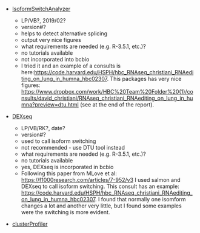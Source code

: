  - [IsoformSwitchAnalyzer](https://bioconductor.org/packages/release/bioc/vignettes/IsoformSwitchAnalyzeR/inst/doc/IsoformSwitchAnalyzeR.html)
    - LP/VB?, 2019/02?
    - version#?
    - helps to detect alternative splicing
    - output very nice figures
    - what requirements are needed (e.g. R-3.5.1, etc.)?
    - no tutorials available
    - not incorporated into bcbio
    -  I tried it and an example of a consults is here:https://code.harvard.edu/HSPH/hbc_RNAseq_christiani_RNAediting_on_lung_in_humna_hbc02307. This packages has very nice figures: https://www.dropbox.com/work/HBC%20Team%20Folder%20(1)/consults/david_christiani/RNAseq_christiani_RNAediting_on_lung_in_humna?preview=dtu.html (see at the end of the report).
    
- [DEXseq](https://bioconductor.riken.jp/packages/3.0/bioc/html/DEXSeq.html)
    - LP/VB/RK?, date?
    - version#?
    - used to call isoform switching
    - not recommended - use DTU tool instead
    - what requirements are needed (e.g. R-3.5.1, etc.)?
    - no tutorials available
    - yes, DEXseq is incorporated in bcbio
    - Following this paper from MLove et al: https://f1000research.com/articles/7-952/v3 I used salmon and DEXseq to call isoform switching. This consult has an example: https://code.harvard.edu/HSPH/hbc_RNAseq_christiani_RNAediting_on_lung_in_humna_hbc02307. I found that normally one isomform changes a lot and another very little, but I found some examples were the switching is more evident.

- [clusterProfiler](https://yulab-smu.github.io/clusterProfiler-book/index.html)
